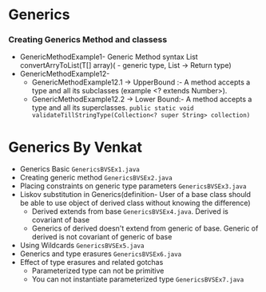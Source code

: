 # Generics

### Creating Generics Method and classess
- GenericMethodExample1- Generic Method syntax <T> List<T> convertArryToList(T[] array)(<T> - generic type, List<T> -> Return type)
- GenericMethodExample12- 
  - GenericMethodExample12.1 -> UpperBound :- A method accepts a type and all its subclasses (example <? extends Number>).
  - GenericMethodExample12.2 -> Lower Bound:- A method accepts a type and all its superclasses. ```public static void validateTillStringType(Collection<? super String> collection) ```


# Generics By Venkat
- Generics Basic ```GenericsBVSEx1.java```
- Creating generic method ```GenericsBVSEx2.java```
- Placing constraints on generic type parameters ```GenericsBVSEx3.java```
- Liskov substitution in Generics(definition- User of a base class should be able to use object of derived class without knowing the difference) 
  - Derived extends from base ```GenericsBVSEx4.java```. Derived is covariant of base
  - Generics of derived doesn't extend from generic of base. Generic of derived is not covariant of generic of base
- Using Wildcards ```GenericsBVSEx5.java```
- Generics and type erasures ```GenericsBVSEx6.java```
- Effect of type erasures and related gotchas
  - Parameterized type can not be primitive
  - You can not instantiate parameterized type ```GenericsBVSEx7.java```
   


